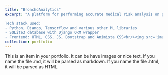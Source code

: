 ```yaml
---
title: "BronchoAnalytics"
excerpt: "A platform for performing accurate medical risk analysis on patients using diagnostic data. Provides accurate classification of patients according to their cancer risk. Also accurately classifies Lung CT-Scan images into normal, benign and malignant classes.

Tech stack used:
- Python, Django, Tensorflow and various other ML libraries
- SQLite3 database with Django ORM wrapper
- Frontend: HTML, CSS, JS, Bootstrap and Animista CSS<br/><img src='images/Landing_Page.png'>"
collection: portfolio
---
```


This is an item in your portfolio. It can be have images or nice text. If you name the file .md, it will be parsed as markdown. If you name the file .html, it will be parsed as HTML. 
